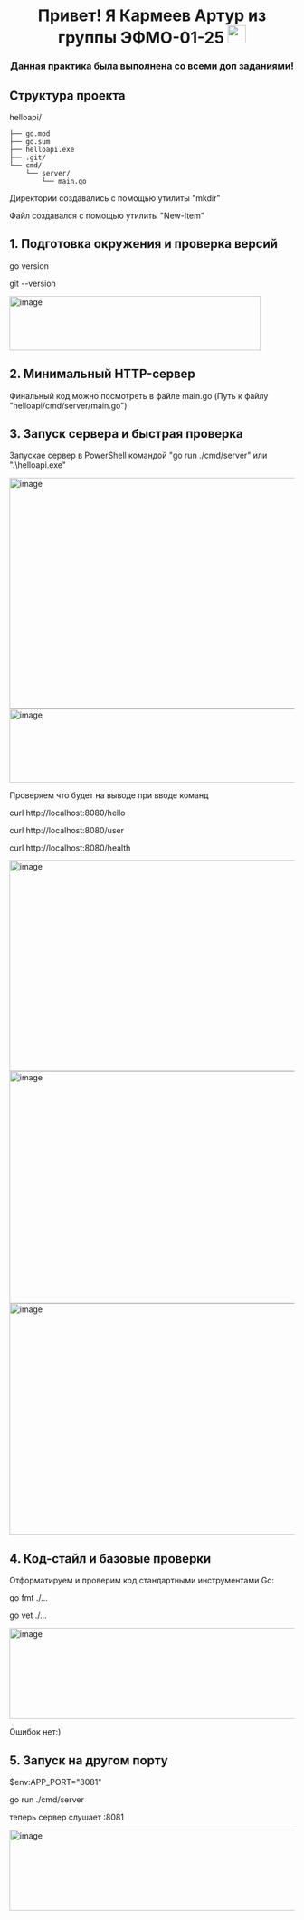 <h1 align="center"> Привет! Я <a target="_blank"> Кармеев Артур из группы ЭФМО-01-25 </a> 
<img src="https://github.com/blackcater/blackcater/raw/main/images/Hi.gif" height="32"/></h1>
<h3 align="center"> Данная практика была выполнена со всеми доп заданиями!</h3>

## Структура проекта

helloapi/

    ├── go.mod
    ├── go.sum
    ├── helloapi.exe
    ├── .git/
    └── cmd/
        └── server/
            └── main.go
Директории создавались с помощью утилиты "mkdir"

Файл создавался с помощью утилиты "New-Item"

## 1. Подготовка окружения и проверка версий
go version

git --version

<img width="444" height="96" alt="image" src="https://github.com/user-attachments/assets/fa771553-1d1e-46ee-a2e0-33b0d183eaa2" />

## 2. Минимальный HTTP-сервер

Финальный код можно посмотреть в файле main.go (Путь к файлу "helloapi/cmd/server/main.go")

## 3. Запуск сервера и быстрая проверка

Запускае сервер в PowerShell командой "go run ./cmd/server" или ".\helloapi.exe"

<img width="974" height="409" alt="image" src="https://github.com/user-attachments/assets/f21b8b07-3e48-4320-83f7-3ca9d35490c4" />


<img width="974" height="130" alt="image" src="https://github.com/user-attachments/assets/db030ff1-c86f-4410-9d0d-2a7ee21d6999" />


Проверяем что будет на выводе при вводе команд 

curl http://localhost:8080/hello

curl http://localhost:8080/user

curl http://localhost:8080/health

<img width="974" height="373" alt="image" src="https://github.com/user-attachments/assets/6d267d44-b0a3-4e13-a9e3-7e6ad54ee5a7" />


<img width="974" height="410" alt="image" src="https://github.com/user-attachments/assets/cec293ec-9bd1-4951-a64f-637ace0f055c" />


<img width="974" height="409" alt="image" src="https://github.com/user-attachments/assets/9833c9cd-26f6-43dc-b452-14440ae28112" />

## 4. Код-стайл и базовые проверки
Отформатируем и проверим код стандартными инструментами Go:

go fmt ./...

go vet ./...

<img width="827" height="161" alt="image" src="https://github.com/user-attachments/assets/990e5683-8192-4555-891c-00c5935c3f47" />

Ошибок нет:)

## 5. Запуск на другом порту

$env:APP_PORT="8081"

go run ./cmd/server

теперь сервер слушает :8081

<img width="974" height="143" alt="image" src="https://github.com/user-attachments/assets/ade4f4a8-6a60-45c4-a84f-0637cc1cc3fd" />
